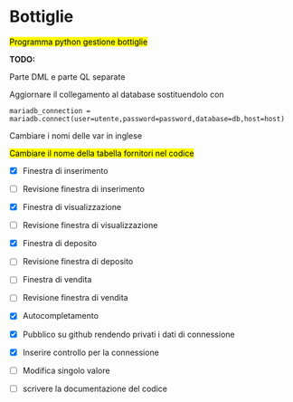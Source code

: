 # Bottiglie

<mark>Programma python gestione bottiglie</mark>

**TODO:**

Parte DML e parte QL separate

Aggiornare il collegamento al database sostituendolo con

```
mariadb_connection = mariadb.connect(user=utente,password=password,database=db,host=host)
```

Cambiare i nomi delle var in inglese

<mark>Cambiare il nome della tabella fornitori nel codice</mark>

- [x] Finestra di inserimento

- [ ] Revisione finestra di inserimento

- [x] Finestra di visualizzazione

- [ ] Revisione finestra di visualizzazione

- [x] Finestra di deposito

- [ ] Revisione finestra di deposito

- [ ] Finestra di vendita

- [ ] Revisione finestra di vendita

- [x] Autocompletamento

- [x] Pubblico su github rendendo privati i dati di connessione

- [x] Inserire controllo per la connessione

- [ ] Modifica singolo valore

- [ ] scrivere la documentazione del codice
